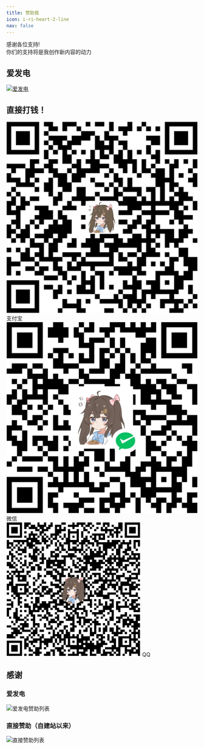 ```yaml
---
title: 赞助我
icon: i-ri-heart-2-line
nav: false
---
```


<!-- markdownlint-disable MD026 MD033 -->

<div class="text-center">

感谢各位支持!  
你们的支持将是我创作新内容的动力

</div>

## 爱发电

<div class="w-216px m-auto">
  <a href="https://afdian.net/a/lgc2333">
    <img src="https://pic1.afdiancdn.com/static/img/welcome/button-sponsorme.png" alt="爱发电">
  </a>
</div>

## 直接打钱！

<div class="w-fit m-auto flex flex-wrap items-center justify-center">
  <div class="flex flex-col items-center justify-center">
    <img src="./images/alipay.jpg" alt="支付宝" class="w-200px m-0! border-solid border-white border-1px">
    <span>支付宝</span>
  </div>
  <div class="flex flex-col items-center justify-center">
    <img src="./images/wechat.png" alt="微信" class="w-200px m-0! border-solid border-white border-1px">
    <span>微信</span>
  </div>
  <div class="flex flex-col items-center justify-center">
    <img src="./images/qq.png" alt="QQ" class="w-200px m-0! border-solid border-white border-1px">
    <span>QQ</span>
  </div>
</div>

## 感谢

<h3 class="w-fit m-auto">爱发电</h3>

<img src="/assets/sponsors-afdian.svg" alt="爱发电赞助列表" class="shadow-none!" data-no-zoom>

<h3 class="w-fit m-auto">直接赞助（自建站以来）</h3>

<img src="/assets/sponsors-direct.svg" alt="直接赞助列表" class="shadow-none!" data-no-zoom>
